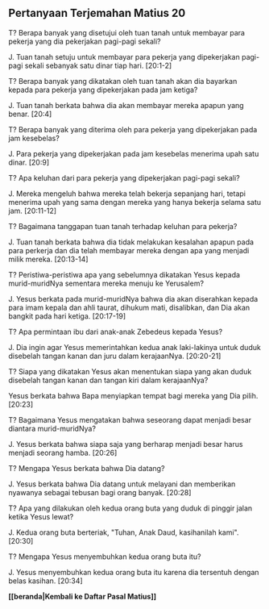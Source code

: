 ﻿## Pertanyaan Terjemahan Matius 20 ##

T? Berapa banyak yang disetujui oleh tuan tanah untuk membayar para pekerja yang dia pekerjakan pagi-pagi sekali?

J. Tuan tanah setuju untuk membayar para pekerja yang dipekerjakan pagi-pagi sekali sebanyak satu dinar tiap hari. [20:1-2]

T? Berapa banyak yang dikatakan oleh tuan tanah akan dia bayarkan kepada para pekerja yang dipekerjakan pada jam ketiga?

J. Tuan tanah berkata bahwa dia akan membayar mereka apapun yang benar. [20:4]

T? Berapa banyak yang diterima oleh para pekerja yang dipekerjakan pada jam kesebelas?

J. Para pekerja yang dipekerjakan pada jam kesebelas menerima upah satu dinar. [20:9]

T? Apa keluhan dari para pekerja yang dipekerjakan pagi-pagi sekali?

J. Mereka mengeluh bahwa mereka telah bekerja sepanjang hari, tetapi menerima upah yang sama dengan mereka yang hanya bekerja selama satu jam. [20:11-12]

T? Bagaimana tanggapan tuan tanah terhadap keluhan para pekerja?

J. Tuan tanah berkata bahwa dia tidak melakukan kesalahan apapun pada para perkerja dan dia telah membayar mereka dengan apa yang menjadi milik mereka. [20:13-14]

T? Peristiwa-peristiwa apa yang sebelumnya dikatakan Yesus kepada murid-muridNya sementara mereka menuju ke Yerusalem?

J. Yesus berkata pada murid-muridNya bahwa dia akan diserahkan kepada para imam kepala dan ahli taurat, dihukum mati, disalibkan, dan Dia akan bangkit pada hari ketiga. [20:17-19]

T? Apa permintaan ibu dari anak-anak Zebedeus kepada Yesus?

J. Dia ingin agar Yesus memerintahkan kedua anak laki-lakinya untuk duduk disebelah tangan kanan dan juru dalam kerajaanNya. [20:20-21]

T? Siapa yang dikatakan Yesus akan menentukan siapa yang akan duduk disebelah tangan kanan dan tangan kiri dalam kerajaanNya?

Yesus berkata bahwa Bapa menyiapkan tempat bagi mereka yang Dia pilih. [20:23]

T? Bagaimana Yesus mengatakan bahwa seseorang dapat menjadi besar diantara murid-muridNya?

J. Yesus berkata bahwa siapa saja yang berharap menjadi besar harus menjadi seorang hamba. [20:26]

T? Mengapa Yesus berkata bahwa Dia datang?

J. Yesus berkata bahwa Dia datang untuk melayani dan memberikan nyawanya sebagai tebusan bagi orang banyak. [20:28]

T? Apa yang dilakukan oleh kedua orang buta yang duduk di pinggir jalan ketika Yesus lewat?

J. Kedua orang buta berteriak, "Tuhan, Anak Daud, kasihanilah kami". [20:30]

T? Mengapa Yesus menyembuhkan kedua orang buta itu?

J. Yesus menyembuhkan kedua orang buta itu karena dia tersentuh dengan belas kasihan. [20:34]

__[[beranda|Kembali ke Daftar Pasal Matius]]__


